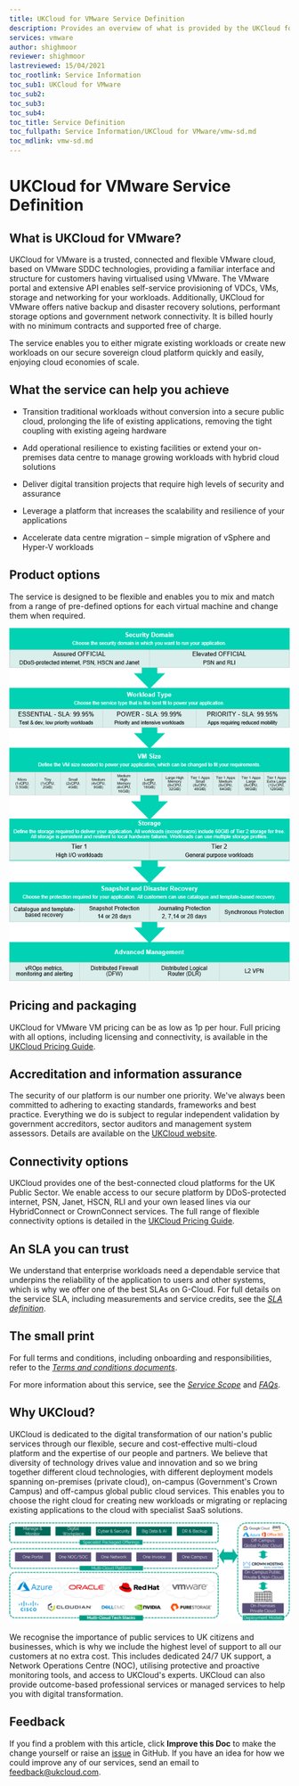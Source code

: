 ```yaml
---
title: UKCloud for VMware Service Definition
description: Provides an overview of what is provided by the UKCloud for VMware service
services: vmware
author: shighmoor
reviewer: shighmoor
lastreviewed: 15/04/2021
toc_rootlink: Service Information
toc_sub1: UKCloud for VMware
toc_sub2:
toc_sub3:
toc_sub4:
toc_title: Service Definition
toc_fullpath: Service Information/UKCloud for VMware/vmw-sd.md
toc_mdlink: vmw-sd.md
---
```


# UKCloud for VMware Service Definition

## What is UKCloud for VMware?

UKCloud for VMware is a trusted, connected and flexible VMware cloud, based on VMware SDDC technologies, providing a familiar interface and structure for customers having virtualised using VMware. The VMware portal and extensive API enables self-service provisioning of VDCs, VMs, storage and networking for your workloads. Additionally, UKCloud for VMware offers native backup and disaster recovery solutions, performant storage options and government network connectivity. It is billed hourly with no minimum contracts and supported free of charge.

The service enables you to either migrate existing workloads or create new workloads on our secure sovereign cloud platform quickly and easily, enjoying cloud economies of scale.

## What the service can help you achieve

- Transition traditional workloads without conversion into a secure public cloud, prolonging the life of existing applications, removing the tight coupling with existing ageing hardware

- Add operational resilience to existing facilities or extend your on-premises data centre to manage growing workloads with hybrid cloud solutions

- Deliver digital transition projects that require high levels of security and assurance

- Leverage a platform that increases the scalability and resilience of your applications

- Accelerate data centre migration – simple migration of vSphere and Hyper-V workloads

## Product options

The service is designed to be flexible and enables you to mix and match from a range of pre-defined options for each virtual machine and change them when required.

![UKCloud for VMware product options](images/vmw-product-options-g12.png)

## Pricing and packaging

UKCloud for VMware VM pricing can be as low as 1p per hour. Full pricing with all options, including licensing and connectivity, is available in the [UKCloud Pricing Guide](https://ukcloud.com/pricing-guide).

## Accreditation and information assurance

The security of our platform is our number one priority. We've always been committed to adhering to exacting standards, frameworks and best practice. Everything we do is subject to regular independent validation by government accreditors, sector auditors and management system assessors. Details are available on the [UKCloud website](https://ukcloud.com/governance/).

## Connectivity options

UKCloud provides one of the best-connected cloud platforms for the UK Public Sector. We enable access to our secure platform by DDoS-protected internet, PSN, Janet, HSCN, RLI and your own leased lines via our HybridConnect or CrownConnect services. The full range of flexible connectivity options is detailed in the [UKCloud Pricing Guide](https://ukcloud.com/pricing-guide).

## An SLA you can trust

We understand that enterprise workloads need a dependable service that underpins the reliability of the application to users and other systems, which is why we offer one of the best SLAs on G-Cloud. For full details on the service SLA, including measurements and service credits, see the [*SLA definition*](../other/other-ref-sla-definition.md).

## The small print

For full terms and conditions, including onboarding and responsibilities, refer to the [*Terms and conditions documents*](../other/other-ref-terms-and-conditions.md).

For more information about this service, see the [*Service Scope*](vmw-sco.md) and [*FAQs*](vmw-faq.md).

## Why UKCloud?

UKCloud is dedicated to the digital transformation of our nation's public services through our flexible, secure and cost-effective multi-cloud platform and the expertise of our people and partners. We believe that diversity of technology drives value and innovation and so we bring together different cloud technologies, with different deployment models spanning on-premises (private cloud), on-campus (Government's Crown Campus) and off-campus global public cloud services. This enables you to choose the right cloud for creating new workloads or migrating or replacing existing applications to the cloud with specialist SaaS solutions.

![UKCloud services](images/ukc-services-g12.png)

We recognise the importance of public services to UK citizens and businesses, which is why we include the highest level of support to all our customers at no extra cost. This includes dedicated 24/7 UK support, a Network Operations Centre (NOC), utilising protective and proactive monitoring tools, and access to UKCloud's experts. UKCloud can also provide outcome-based professional services or managed services to help you with digital transformation.

## Feedback

If you find a problem with this article, click **Improve this Doc** to make the change yourself or raise an [issue](https://github.com/UKCloud/documentation/issues) in GitHub. If you have an idea for how we could improve any of our services, send an email to <feedback@ukcloud.com>.
